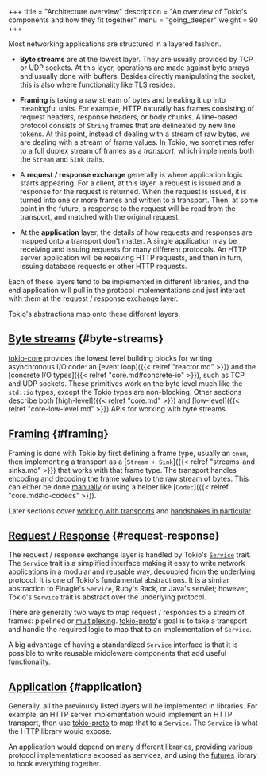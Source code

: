 +++
title = "Architecture overview"
description = "An overview of Tokio's components and how they fit together"
menu = "going_deeper"
weight = 90
+++

Most networking applications are structured in a layered fashion.

- **Byte streams** are at the lowest layer. They are usually provided by TCP or
  UDP sockets. At this layer, operations are made against byte arrays and
  usually done with buffers. Besides directly manipulating the socket, this is
  also where functionality like
  [TLS](https://en.wikipedia.org/wiki/Transport_Layer_Security) resides.

* **Framing** is taking a raw stream of bytes and breaking it up into meaningful
  units. For example, HTTP naturally has frames consisting of request headers,
  response headers, or body chunks. A line-based protocol consists of `String`
  frames that are delineated by new line tokens. At this point, instead of
  dealing with a stream of raw bytes, we are dealing with a stream of frame
  values. In Tokio, we sometimes refer to a full duplex stream of frames as a
  *transport*, which implements both the `Stream` and `Sink` traits.

* A **request / response exchange** generally is where application logic starts
  appearing. For a client, at this layer, a request is issued and a response for
  the request is returned. When the request is issued, it is turned into one or
  more frames and written to a transport. Then, at some point in the future, a
  response to the request will be read from the transport, and matched with the
  original request.

* At the **application** layer, the details of how requests and responses are
  mapped onto a transport don't matter. A single application may be receiving
  and issuing requests for many different protocols. An HTTP server application
  will be receiving HTTP requests, and then in turn, issuing database requests
  or other HTTP requests.

Each of these layers tend to be implemented in different libraries, and the end
application will pull in the protocol implementations and just interact with
them at the request / response exchange layer.

Tokio's abstractions map onto these different layers.

## [Byte streams](#byte-streams) {#byte-streams}

[tokio-core](http://github.com/tokio-rs/tokio-core) provides the lowest level
building blocks for writing asynchronous I/O code: an
[event loop]({{< relref "reactor.md" >}}) and the
[concrete I/O types]({{< relref "core.md#concrete-io" >}}), such as TCP and
UDP sockets.  These primitives work on the byte level much like the `std::io`
types, except the Tokio types are non-blocking. Other sections describe both
[high-level]({{< relref "core.md" >}}) and
[low-level]({{< relref "core-low-level.md" >}}) APIs for working with byte
streams.

## [Framing](#framing) {#framing}

Framing is done with Tokio by first defining a frame type, usually an
`enum`, then implementing a transport as a [`Stream + Sink`]({{< relref
"streams-and-sinks.md" >}}) that works with that frame type. The
transport handles encoding and decoding the frame values to the raw
stream of bytes. This can either be done
[manually](/docs/going-deeper/transports/#implementing) or using a
helper like [`Codec`]({{< relref "core.md#io-codecs" >}}).

Later sections cover [working with transports](../transports) and
[handshakes in particular](../handshake).

## [Request / Response](#request-response) {#request-response}

The request / response exchange layer is handled by Tokio's [`Service`]
trait. The `Service` trait is a simplified interface making it easy to write
network applications in a modular and reusable way, decoupled from the
underlying protocol. It is one of Tokio's fundamental abstractions. It is a
similar abstraction to Finagle's `Service`, Ruby's Rack, or Java's servlet;
however, Tokio's `Service` trait is abstract over the underlying protocol.

[`Service`]: https://tokio-rs.github.io/tokio-service/tokio_service/trait.Service.html

There are generally two ways to map request / responses to a stream of
frames: pipelined or [multiplexing](/docs/going-deeper/multiplex).
[tokio-proto]'s goal is to take a transport and handle the required
logic to map that to an implementation of `Service`.

[tokio-proto]: https://github.com/tokio-rs/tokio-proto

A big advantage of having a standardized `Service` interface is that it is
possible to write reusable middleware components that add useful
functionality.

## [Application](#application) {#application}

Generally, all the previously listed layers will be implemented in libraries.
For example, an HTTP server implementation would implement an HTTP transport,
then use [tokio-proto] to map that to a `Service`. The `Service` is what
the HTTP library would expose.

An application would depend on many different libraries, providing various
protocol implementations exposed as services, and using the [futures]
library to hook everything together.

[futures]: https://github.com/alexcrichton/futures-rs

